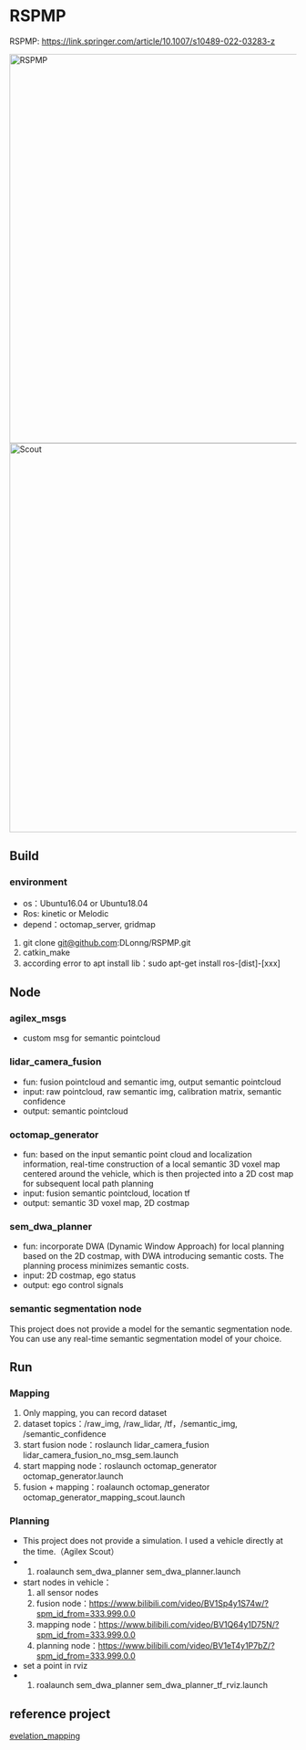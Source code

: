 # RSPMP

RSPMP: https://link.springer.com/article/10.1007/s10489-022-03283-z

<img width="682" alt="RSPMP" src="https://github.com/DLonng/RSPMP/assets/12621722/10b0eb73-dbe7-4922-9e7a-53f01eb3baf4">

<img width="682" alt="Scout" src="https://github.com/DLonng/RSPMP/assets/12621722/87c599f1-0f30-487c-a4e0-754c556d4eab">

## Build
### environment
- os：Ubuntu16.04 or Ubuntu18.04
- Ros: kinetic or Melodic
- depend：octomap_server, gridmap

1. git clone git@github.com:DLonng/RSPMP.git
2. catkin_make
3. according error to apt install lib：sudo apt-get install ros-[dist]-[xxx]

## Node
### agilex_msgs
- custom msg for semantic pointcloud

### lidar_camera_fusion
- fun: fusion pointcloud and semantic img, output semantic pointcloud
- input: raw pointcloud, raw semantic img, calibration matrix, semantic confidence
- output: semantic pointcloud

### octomap_generator
- fun: based on the input semantic point cloud and localization information, real-time construction of a local semantic 3D voxel map centered around the vehicle, which is then projected into a 2D cost map for subsequent local path planning
- input: fusion semantic pointcloud, location tf
- output: semantic 3D voxel map, 2D costmap

### sem_dwa_planner
- fun: incorporate DWA (Dynamic Window Approach) for local planning based on the 2D costmap, with DWA introducing semantic costs. The planning process minimizes semantic costs.
- input: 2D costmap, ego status
- output: ego control signals

### semantic segmentation node
This project does not provide a model for the semantic segmentation node. You can use any real-time semantic segmentation model of your choice.

## Run
### Mapping
1. Only mapping, you can record dataset
2. dataset topics：/raw_img, /raw_lidar, /tf，/semantic_img, /semantic_confidence
3. start fusion node：roslaunch lidar_camera_fusion lidar_camera_fusion_no_msg_sem.launch
4. start mapping node：roslaunch octomap_generator octomap_generator.launch
5. fusion + mapping：roalaunch octomap_generator octomap_generator_mapping_scout.launch

### Planning
- This project does not provide a simulation. I used a vehicle directly at the time.（Agilex Scout）
-   1. roalaunch sem_dwa_planner sem_dwa_planner.launch
- start nodes in vehicle：
    1. all sensor nodes
    2. fusion node：https://www.bilibili.com/video/BV1Sp4y1S74w/?spm_id_from=333.999.0.0
    3. mapping node：https://www.bilibili.com/video/BV1Q64y1D75N/?spm_id_from=333.999.0.0
    4. planning node：https://www.bilibili.com/video/BV1eT4y1P7bZ/?spm_id_from=333.999.0.0
- set a point in rviz
-   1. roalaunch sem_dwa_planner sem_dwa_planner_tf_rviz.launch

## reference project
[evelation_mapping](https://github.com/ANYbotics/elevation_mapping)
